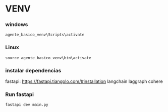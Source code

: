 
# VENV

### windows
```
agente_basico_venv\Scripts\activate
```

### Linux
```
source agente_basico_venv\bin\activate
```

### instalar dependencias

fastapi: https://fastapi.tiangolo.com/#installation
langchain
laggraph
cohere



### Run fastapi
```
fastapi dev main.py
```